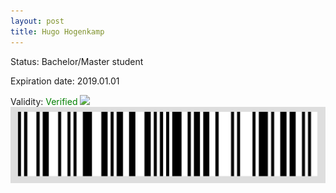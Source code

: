 ```yaml
---
layout: post
title: Hugo Hogenkamp
---
```


Status: Bachelor/Master student

Expiration date: 2019.01.01

Validity: <font color="green"> Verified</font> 
![](/members/img/Hugo_Hogenkamp.png)
![](/members/img/bar.png)
